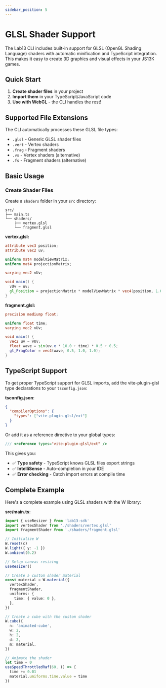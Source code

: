 ```yaml
---
sidebar_position: 5
---
```


# GLSL Shader Support

The Lab13 CLI includes built-in support for GLSL (OpenGL Shading Language) shaders with automatic minification and TypeScript integration. This makes it easy to create 3D graphics and visual effects in your JS13K games.

## Quick Start

1. **Create shader files** in your project
2. **Import them** in your TypeScript/JavaScript code
3. **Use with WebGL** - the CLI handles the rest!

## Supported File Extensions

The CLI automatically processes these GLSL file types:

- `.glsl` - Generic GLSL shader files
- `.vert` - Vertex shaders
- `.frag` - Fragment shaders
- `.vs` - Vertex shaders (alternative)
- `.fs` - Fragment shaders (alternative)

## Basic Usage

### Create Shader Files

Create a `shaders` folder in your `src` directory:

```
src/
├── main.ts
└── shaders/
    ├── vertex.glsl
    └── fragment.glsl
```

**vertex.glsl:**

```glsl
attribute vec3 position;
attribute vec2 uv;

uniform mat4 modelViewMatrix;
uniform mat4 projectionMatrix;

varying vec2 vUv;

void main() {
  vUv = uv;
  gl_Position = projectionMatrix * modelViewMatrix * vec4(position, 1.0);
}
```

**fragment.glsl:**

```glsl
precision mediump float;

uniform float time;
varying vec2 vUv;

void main() {
  vec2 uv = vUv;
  float wave = sin(uv.x * 10.0 + time) * 0.5 + 0.5;
  gl_FragColor = vec4(wave, 0.5, 1.0, 1.0);
}
```

## TypeScript Support

To get proper TypeScript support for GLSL imports, add the vite-plugin-glsl type declarations to your `tsconfig.json`:

**tsconfig.json:**

```json
{
  "compilerOptions": {
    "types": ["vite-plugin-glsl/ext"]
  }
}
```

Or add it as a reference directive to your global types:

```typescript
/// <reference types="vite-plugin-glsl/ext" />
```

This gives you:

- ✅ **Type safety** - TypeScript knows GLSL files export strings
- ✅ **IntelliSense** - Auto-completion in your IDE
- ✅ **Error checking** - Catch import errors at compile time

## Complete Example

Here's a complete example using GLSL shaders with the W library:

**src/main.ts:**

```typescript
import { useResizer } from 'lab13-sdk'
import vertexShader from './shaders/vertex.glsl'
import fragmentShader from './shaders/fragment.glsl'

// Initialize W
W.reset(c)
W.light({ y: -1 })
W.ambient(0.2)

// Setup canvas resizing
useResizer()

// Create a custom shader material
const material = W.material({
  vertexShader,
  fragmentShader,
  uniforms: {
    time: { value: 0 },
  },
})

// Create a cube with the custom shader
W.cube({
  n: 'animated-cube',
  w: 2,
  h: 2,
  d: 2,
  m: material,
})

// Animate the shader
let time = 0
useSpeedThrottledRaf(60, () => {
  time += 0.01
  material.uniforms.time.value = time
})
```
